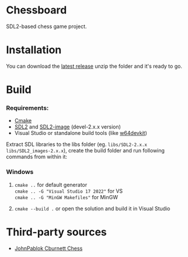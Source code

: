 # Chessboard
SDL2-based chess game project.

# Installation
You can download the [latest release](https://github.com/1007Leo/Chessboard/releases/latest) unzip the folder and it's ready to go.

# Build
### Requirements:
* [Cmake](https://cmake.org/download/)
* [SDL2](https://github.com/libsdl-org/SDL/releases) and [SDL2-image](https://github.com/libsdl-org/SDL_image/releases) (devel-2.x.x version)
* Visual Studio or standalone build tools (like [w64devkit](https://github.com/skeeto/w64devkit))

Extract SDL libraries to the libs folder (eg. `libs/SDL2-2.x.x` `libs/SDL2_images-2.x.x`), create the build folder and run following commands from within it:
### Windows
1. `cmake ..` for default generator\
   `cmake .. -G "Visual Studio 17 2022"` for VS\
   `cmake .. -G "MinGW Makefiles"` for MinGW

2. `cmake --build .` or open the solution and build it in Visual Studio
<!-- ### Linux
1. Work in progress -->

# Third-party sources
* [JohnPablok Cburnett Chess](https://opengameart.org/content/chess-pieces-and-board-squares)
